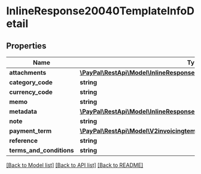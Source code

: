 # InlineResponse20040TemplateInfoDetail

## Properties
Name | Type | Description | Notes
------------ | ------------- | ------------- | -------------
**attachments** | [**\PayPal\RestApi\Model\InlineResponse2019TemplateInfoDetailAttachments[]**](InlineResponse2019TemplateInfoDetailAttachments.md) |  | [optional] 
**category_code** | **string** |  | [optional] 
**currency_code** | **string** |  | [optional] 
**memo** | **string** |  | [optional] 
**metadata** | [**\PayPal\RestApi\Model\InlineResponse20040TemplateInfoDetailMetadata**](InlineResponse20040TemplateInfoDetailMetadata.md) |  | [optional] 
**note** | **string** |  | [optional] 
**payment_term** | [**\PayPal\RestApi\Model\V2invoicingtemplatesTemplateInfoDetailPaymentTerm**](V2invoicingtemplatesTemplateInfoDetailPaymentTerm.md) |  | [optional] 
**reference** | **string** |  | [optional] 
**terms_and_conditions** | **string** |  | [optional] 

[[Back to Model list]](../README.md#documentation-for-models) [[Back to API list]](../README.md#documentation-for-api-endpoints) [[Back to README]](../README.md)


